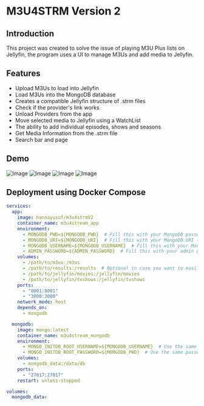 
# M3U4STRM Version 2

## Introduction

This project was created to solve the issue of playing M3U Plus lists on Jellyfin, the program uses a UI to manage M3Us and add media to Jellyfin. 




## Features

- Upload M3Us to load into Jellyfin
- Load M3Us into the MongoDB database 
- Creates a compatible Jellyfin structure of .strm files 
- Check if the provider's link works 
- Unload Providers from the app
- Move selected media to Jellyfin using a WatchList
- The ability to add individual episodes, shows and seasons
- Get Media Information from the .strm file
- Search bar and page



## Demo

![Image](https://i.ibb.co/znx0M5m/img1.png)
![Image](https://i.ibb.co/4Rgbw51/img2.png)
![Image](https://i.ibb.co/xhQM3tM/img3.png)
![Image](https://i.ibb.co/zx299Rm/img4.png)

## Deployment using Docker Compose


```yaml
services:
  app:
    image: hannayusuf/m3u4strmV2
    container_name: m3u4stream_app
    environment:
      - MONGODB_PWD=${MONGODB_PWD}  # Fill this with your MongoDB password
      - MONGODB_URI=${MONGODB_URI}  # Fill this with your MongoDB URI (in this case m3u4stream_mongodb:27017)
      - MONGODB_USERNAME=${MONGODB_USERNAME}  # Fill this with your MongoDB username
      - ADMIN_PASSWORD=${ADMIN_PASSWORD}  # Fill this with your admin password
    volumes:
      - /path/to/m3us:/m3us
      - /path/to/results:/results  # Optional in case you want to easily access the strm results
      - /path/to/jellyfin/movies:/jellyfin/movies
      - /path/to/jellyfin/tvshows:/jellyfin/tvshows
    ports:
      - "8001:8001"
      - "3000:3000"
    network_mode: host
    depends_on:
      - mongodb

  mongodb:
    image: mongo:latest
    container_name: m3u4stream_mongodb
    environment:
      - MONGO_INITDB_ROOT_USERNAME=${MONGODB_USERNAME}  # Use the same username as above
      - MONGO_INITDB_ROOT_PASSWORD=${MONGODB_PWD}  # Use the same password as above
    volumes:
      - mongodb_data:/data/db
    ports:
      - "27017:27017"
    restart: unless-stopped

volumes:
  mongodb_data:
  
```

